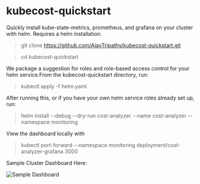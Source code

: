 # kubecost-quickstart
Quickly install kube-state-metrics, prometheus, and grafana on your cluster with helm. Requires a helm installation.

> git clone https://github.com/AjayTripathy/kubecost-quickstart.git

> cd kubecost-quickstart
> 


We package a suggestion for roles and role-based access control for your helm service.From the kubecost-quickstart directory, run:

> kubectl apply -f helm.yaml 

After running this, or if you have your own helm service roles already set up, run:

> helm install --debug --dry-run cost-analyzer --name cost-analyzer --namespace monitoring

View the dashboard locally with

> kubectl port-forward --namespace monitoring  deployment/cost-analyzer-grafana 3000

Sample Cluster Dashboard Here:

![Sample Dashboard](https://cdn-images-1.medium.com/max/800/1*rQI3-gKtgKwHSs7JgIdorw.png) 



